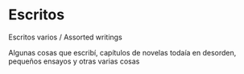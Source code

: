 # Escritos

Escritos varios / Assorted writings

Algunas cosas que escribí, capítulos de novelas todaía en desorden, pequeños ensayos y otras varias cosas
